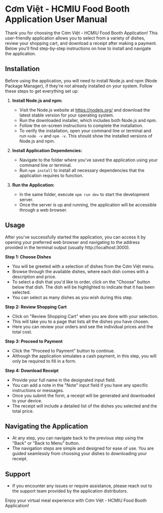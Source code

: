 # Cơm Việt - HCMIU Food Booth Application User Manual

Thank you for choosing the Cơm Việt - HCMIU Food Booth Application! This user-friendly application allows you to select from a variety of dishes, review your shopping cart, and download a receipt after making a payment. Below you'll find step-by-step instructions on how to install and navigate the application.

## Installation

Before using the application, you will need to install Node.js and npm (Node Package Manager), if they're not already installed on your system. Follow these steps to get everything set up:

1. **Install Node.js and npm:**

   - Visit the Node.js website at https://nodejs.org/ and download the latest stable version for your operating system.
   - Run the downloaded installer, which includes both Node.js and npm.
   - Follow the on-screen instructions to complete the installation.
   - To verify the installation, open your command line or terminal and run `node -v` and `npm -v`. This should show the installed versions of Node.js and npm.

2. **Install Application Dependencies:**

   - Navigate to the folder where you've saved the application using your command line or terminal.
   - Run `npm install` to install all necessary dependencies that the application requires to function.

3. **Run the Application:**

   - In the same folder, execute `npm run dev` to start the development server.
   - Once the server is up and running, the application will be accessible through a web browser.

## Usage

After you've successfully started the application, you can access it by opening your preferred web browser and navigating to the address provided in the terminal output (usually http://localhost:3000).

**Step 1: Choose Dishes**

   - You will be greeted with a selection of dishes from the Cơm Việt menu.
   - Browse through the available dishes, where each dish comes with a description and price.
   - To select a dish that you'd like to order, click on the "Choose" button below that dish. The dish will be highlighted to indicate that it has been selected.
   - You can select as many dishes as you wish during this step.

**Step 2: Review Shopping Cart**

   - Click on "Review Shopping Cart" when you are done with your selection.
   - This will take you to a page that lists all the dishes you have chosen.
   - Here you can review your orders and see the individual prices and the total cost.

**Step 3: Proceed to Payment**

   - Click the "Proceed to Payment" button to continue.
   - Although the application simulates a cash payment, in this step, you will only be required to fill in a form.

**Step 4: Download Receipt**

   - Provide your full name in the designated input field.
   - You can add a note in the "Note" input field if you have any specific instructions or messages.
   - Once you submit the form, a receipt will be generated and downloaded to your device.
   - The receipt will include a detailed list of the dishes you selected and the total price.

## Navigating the Application

- At any step, you can navigate back to the previous step using the "Back" or "Back to Menu" button.
- The navigation steps are simple and designed for ease of use. You are guided seamlessly from choosing your dishes to downloading your receipt.

## Support

- If you encounter any issues or require assistance, please reach out to the support team provided by the application distributors.

Enjoy your virtual meal experience with Cơm Việt - HCMIU Food Booth Application!
